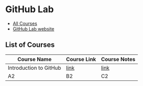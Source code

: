 # GitHub Lab

- [All Courses](https://lab.github.com/githubtraining/)
- [GitHub Lab website](https://lab.github.com)

## List of Courses

Course Name | Course Link | Course Notes
---------|----------|---------
Introduction to GitHub | [link](https://lab.github.com/githubtraining/introduction-to-github) | [link](/github_lab_courses/intro_to_gh.md)
A2 | B2 | C2
